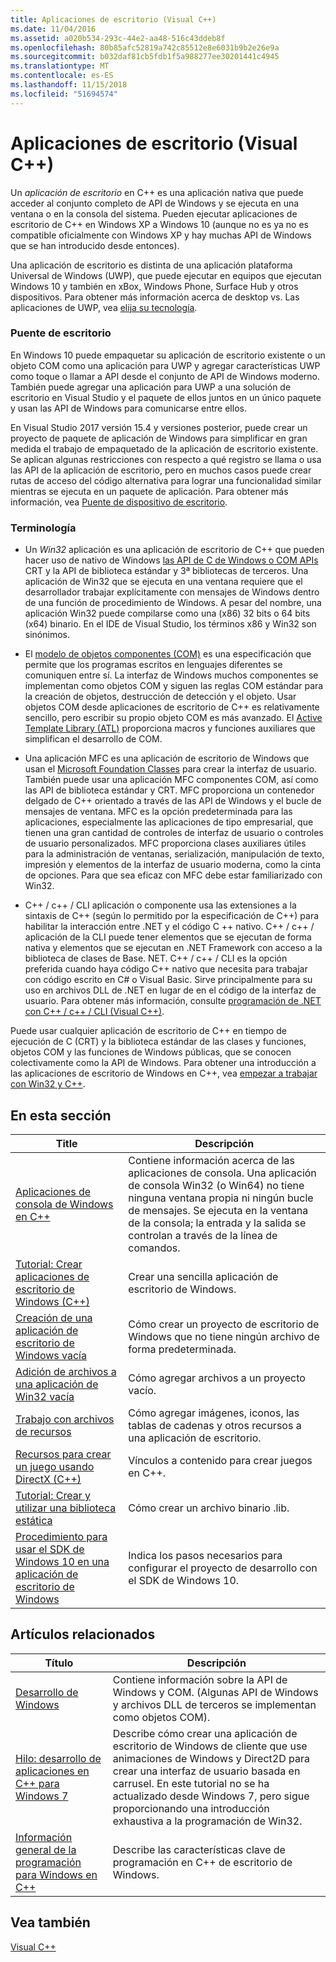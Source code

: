 ```yaml
---
title: Aplicaciones de escritorio (Visual C++)
ms.date: 11/04/2016
ms.assetid: a020b534-293c-44e2-aa48-516c43ddeb8f
ms.openlocfilehash: 80b85afc52819a742c85512e8e6031b9b2e26e9a
ms.sourcegitcommit: b032daf81cb5fdb1f5a988277ee30201441c4945
ms.translationtype: MT
ms.contentlocale: es-ES
ms.lasthandoff: 11/15/2018
ms.locfileid: "51694574"
---
```

# <a name="desktop-applications-visual-c"></a>Aplicaciones de escritorio (Visual C++)

Un *aplicación de escritorio* en C++ es una aplicación nativa que puede acceder al conjunto completo de API de Windows y se ejecuta en una ventana o en la consola del sistema. Pueden ejecutar aplicaciones de escritorio de C++ en Windows XP a Windows 10 (aunque no es ya no es compatible oficialmente con Windows XP y hay muchas API de Windows que se han introducido desde entonces).

Una aplicación de escritorio es distinta de una aplicación plataforma Universal de Windows (UWP), que puede ejecutar en equipos que ejecutan Windows 10 y también en xBox, Windows Phone, Surface Hub y otros dispositivos. Para obtener más información acerca de desktop vs. Las aplicaciones de UWP, vea [elija su tecnología](/windows/desktop/choose-your-technology).

### <a name="desktop-bridge"></a>Puente de escritorio

En Windows 10 puede empaquetar su aplicación de escritorio existente o un objeto COM como una aplicación para UWP y agregar características UWP como toque o llamar a API desde el conjunto de API de Windows moderno. También puede agregar una aplicación para UWP a una solución de escritorio en Visual Studio y el paquete de ellos juntos en un único paquete y usan las API de Windows para comunicarse entre ellos.

En Visual Studio 2017 versión 15.4 y versiones posterior, puede crear un proyecto de paquete de aplicación de Windows para simplificar en gran medida el trabajo de empaquetado de la aplicación de escritorio existente. Se aplican algunas restricciones con respecto a qué registro se llama o usa las API de la aplicación de escritorio, pero en muchos casos puede crear rutas de acceso del código alternativa para lograr una funcionalidad similar mientras se ejecuta en un paquete de aplicación. Para obtener más información, vea [Puente de dispositivo de escritorio](/windows-uwp/porting/desktop-to-uwp-root).

### <a name="terminology"></a>Terminología

- Un *Win32* aplicación es una aplicación de escritorio de C++ que pueden hacer uso de nativo de Windows [las API de C de Windows o COM APIs](/windows/desktop/apiindex/windows-api-list) CRT y la API de biblioteca estándar y 3ª bibliotecas de terceros. Una aplicación de Win32 que se ejecuta en una ventana requiere que el desarrollador trabajar explícitamente con mensajes de Windows dentro de una función de procedimiento de Windows. A pesar del nombre, una aplicación Win32 puede compilarse como una (x86) 32 bits o 64 bits (x64) binario. En el IDE de Visual Studio, los términos x86 y Win32 son sinónimos.

- El [modelo de objetos componentes (COM)](/windows/desktop/com/the-component-object-model) es una especificación que permite que los programas escritos en lenguajes diferentes se comuniquen entre sí. La interfaz de Windows muchos componentes se implementan como objetos COM y siguen las reglas COM estándar para la creación de objetos, destrucción de detección y el objeto.  Usar objetos COM desde aplicaciones de escritorio de C++ es relativamente sencillo, pero escribir su propio objeto COM es más avanzado. El [Active Template Library (ATL)](../atl/atl-com-desktop-components.md) proporciona macros y funciones auxiliares que simplifican el desarrollo de COM.

- Una aplicación MFC es una aplicación de escritorio de Windows que usan el [Microsoft Foundation Classes](../mfc/mfc-desktop-applications.md) para crear la interfaz de usuario. También puede usar una aplicación MFC componentes COM, así como las API de biblioteca estándar y CRT. MFC proporciona un contenedor delgado de C++ orientado a través de las API de Windows y el bucle de mensajes de ventana. MFC es la opción predeterminada para las aplicaciones, especialmente las aplicaciones de tipo empresarial, que tienen una gran cantidad de controles de interfaz de usuario o controles de usuario personalizados. MFC proporciona clases auxiliares útiles para la administración de ventanas, serialización, manipulación de texto, impresión y elementos de la interfaz de usuario moderna, como la cinta de opciones. Para que sea eficaz con MFC debe estar familiarizado con Win32.

- C++ / c++ / CLI aplicación o componente usa las extensiones a la sintaxis de C++ (según lo permitido por la especificación de C++) para habilitar la interacción entre .NET y el código C ++ nativo.  C++ / c++ / aplicación de la CLI puede tener elementos que se ejecutan de forma nativa y elementos que se ejecutan en .NET Framework con acceso a la biblioteca de clases de Base. NET. C++ / c++ / CLI es la opción preferida cuando haya código C++ nativo que necesita para trabajar con código escrito en C# o Visual Basic. Sirve principalmente para su uso en archivos DLL de .NET en lugar de en el código de la interfaz de usuario. Para obtener más información, consulte [programación de .NET con C++ / c++ / CLI (Visual C++)](../dotnet/dotnet-programming-with-cpp-cli-visual-cpp.md).

Puede usar cualquier aplicación de escritorio de C++ en tiempo de ejecución de C (CRT) y la biblioteca estándar de las clases y funciones, objetos COM y las funciones de Windows públicas, que se conocen colectivamente como la API de Windows. Para obtener una introducción a las aplicaciones de escritorio de Windows en C++, vea [empezar a trabajar con Win32 y C++](/windows/desktop/LearnWin32/learn-to-program-for-windows).

## <a name="in-this-section"></a>En esta sección

|Title|Descripción|
|-----------|-----------------|
|[Aplicaciones de consola de Windows en C++](console-applications-in-visual-cpp.md)|Contiene información acerca de las aplicaciones de consola. Una aplicación de consola Win32 (o Win64) no tiene ninguna ventana propia ni ningún bucle de mensajes. Se ejecuta en la ventana de la consola; la entrada y la salida se controlan a través de la línea de comandos.|
|[Tutorial: Crear aplicaciones de escritorio de Windows (C++)](walkthrough-creating-windows-desktop-applications-cpp.md)|Crear una sencilla aplicación de escritorio de Windows.|
|[Creación de una aplicación de escritorio de Windows vacía](creating-an-empty-windows-desktop-application.md)|Cómo crear un proyecto de escritorio de Windows que no tiene ningún archivo de forma predeterminada.|
|[Adición de archivos a una aplicación de Win32 vacía](adding-files-to-an-empty-win32-applications.md)|Cómo agregar archivos a un proyecto vacío.|
|[Trabajo con archivos de recursos](working-with-resource-files.md)|Cómo agregar imágenes, iconos, las tablas de cadenas y otros recursos a una aplicación de escritorio.|
|[Recursos para crear un juego usando DirectX (C++)](resources-for-creating-a-game-using-directx.md)|Vínculos a contenido para crear juegos en C++.|
|[Tutorial: Crear y utilizar una biblioteca estática](walkthrough-creating-and-using-a-static-library-cpp.md)|Cómo crear un archivo binario .lib.|
|[Procedimiento para usar el SDK de Windows 10 en una aplicación de escritorio de Windows](how-to-use-the-windows-10-sdk-in-a-windows-desktop-application.md)|Indica los pasos necesarios para configurar el proyecto de desarrollo con el SDK de Windows 10.|

## <a name="related-articles"></a>Artículos relacionados

|Título|Descripción|
|-----------|-----------------|
|[Desarrollo de Windows](/windows/desktop/index)|Contiene información sobre la API de Windows y COM. (Algunas API de Windows y archivos DLL de terceros se implementan como objetos COM).|
|[Hilo: desarrollo de aplicaciones en C++ para Windows 7](https://msdn.microsoft.com/library/windows/desktop/ff708696.aspx)|Describe cómo crear una aplicación de escritorio de Windows de cliente que use animaciones de Windows y Direct2D para crear una interfaz de usuario basada en carrusel.  En este tutorial no se ha actualizado desde Windows 7, pero sigue proporcionando una introducción exhaustiva a la programación de Win32.|
|[Información general de la programación para Windows en C++](overview-of-windows-programming-in-cpp.md)|Describe las características clave de programación en C++ de escritorio de Windows.|

## <a name="see-also"></a>Vea también

[Visual C++](../visual-cpp-in-visual-studio.md)

